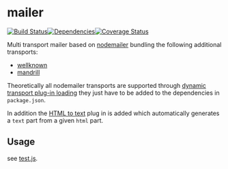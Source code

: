 # mailer

<img src="http://img.shields.io/npm/v/%40restorecommerce%2Fmailer.svg?style=flat-square" alt="">[![Build Status][build]](https://travis-ci.org/restorecommerce/mailer?branch=master)[![Dependencies][depend]](https://david-dm.org/restorecommerce/mailer)[![Coverage Status][cover]](https://coveralls.io/github/restorecommerce/mailer?branch=master)

[version]: http://img.shields.io/npm/v/%40restorecommerce%2Fmailer.svg?style=flat-square
[build]: http://img.shields.io/travis/restorecommerce/mailer/master.svg?style=flat-square
[depend]: https://img.shields.io/david/restorecommerce/mailer.svg?style=flat-square
[cover]: http://img.shields.io/coveralls/restorecommerce/mailer/master.svg?style=flat-square

Multi transport mailer based on [nodemailer](https://github.com/nodemailer/nodemailer)
bundling the following additional transports:

- [wellknown](https://github.com/nodemailer/nodemailer-wellknown)
- [mandrill](https://github.com/RebelMail/nodemailer-mandrill-transport)

Theoretically all nodemailer transports are supported through
[dynamic transport plug-in loading](https://github.com/nodemailer/nodemailer#send-using-a-transport-plugin)
they just have to be added to the dependencies in `package.json`.

In addition the [HTML to text](https://github.com/andris9/nodemailer-html-to-text)
plug in is added which automatically generates a `text` part from a given `html`
part.

## Usage

see [test.js](test/test.js).
